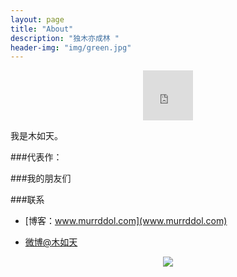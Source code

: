 ```yaml
---
layout: page
title: "About"
description: "独木亦成林 "
header-img: "img/green.jpg"
---
```



<center>
    <p><iframe src="https://onedrive.live.com/embed?cid=B7FD65C2B9250976&resid=B7FD65C2B9250976%214979&authkey=AHQDUGK8iH3ENjg" width="80" height="80" frameborder="0" scrolling="no"></iframe></p>
</center>

我是木如天。


###代表作：



###我的朋友们


###联系

- [博客：www.murrddol.com](www.murrddol.com)

- [微博@木如天](http://weibo.com/xirutia)


<center>
    <p><img src="http://i173.photobucket.com/albums/w63/cnfeat/2015-08-29-2_zpsqj7po8eo.png" align="center"></p>
</center>







